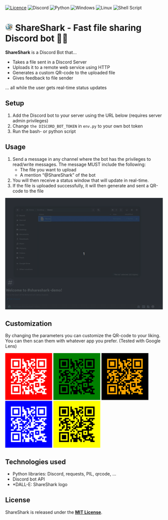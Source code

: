 [![Licence](https://img.shields.io/github/license/Ileriayo/markdown-badges?style=for-the-badge)](./LICENSE)
![Discord](https://img.shields.io/badge/Discord-%235865F2.svg?style=for-the-badge&logo=discord&logoColor=white)
![Python](https://img.shields.io/badge/python-3670A0?style=for-the-badge&logo=python&logoColor=ffdd54)
![Windows](https://img.shields.io/badge/Windows-0078D6?style=for-the-badge&logo=windows&logoColor=white)
![Linux](https://img.shields.io/badge/Linux-FCC624?style=for-the-badge&logo=linux&logoColor=black)
![Shell Script](https://img.shields.io/badge/shell_script-%23121011.svg?style=for-the-badge&logo=gnu-bash&logoColor=white)

# <img src="./media/DALLE-shark.png" width="25"> ShareShark - Fast file sharing Discord bot 🦈📄  
 
**ShareShark** is a Discord Bot that… 

* Takes a file sent in a Discord Server
* Uploads it to a remote web service using HTTP
* Generates a custom QR-code to the uploaded file
* Gives feedback to file sender

… all while the user gets real-time status updates

## Setup
1. Add the Discord bot to your server using the URL below (requires server admin privileges)
2. Change `the DISCORD_BOT_TOKEN` in `env.py` to your own bot token
3. Run the bash- or python script

## Usage
1. Send a message in any channel where the bot has the privileges to read/write messages. The message MUST include the following:
   * The file you want to upload
   * A mention “@ShareShark” of the bot
2. You will then receive a status window that will update in real-time.
3. If the file is uploaded successfully, it will then generate and sent a QR-code to the file  

<img src="./media/discord_succes_with_ack.gif" width="600">

## Customization
By changing the parameters you can customize the QR-code to your liking.
You can then scan them with whatever app you prefer. (Tested with Google Lens)  

<img src="./codes/test-qr1.jpg" width="150">
<img src="./codes/test-qr2.jpg" width="150">
<img src="./codes/test-qr3.jpg" width="150">
<img src="./codes/test-qr4.jpg" width="150">
<img src="./codes/test-qr5.jpg" width="150">

## Technologies used
* Python libraries: Discord, requests, PIL, qrcode, ...
* Discord bot API
* *DALL-E: ShareShark logo
## License
ShareShark is released under the **<u>[MIT License](https://opensource.org/licenses/MIT)</u>**.  
